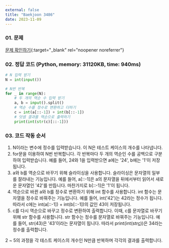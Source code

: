 ```yaml
---
external: false
title: "Baekjoon 3486"
date: 2023-11-09
---
```


### 01. 문제

[문제 확인하기](https://www.acmicpc.net/problem/3486){:target="_blank" rel="noopener noreferrer"}

### 02. 정답 코드 (Python, memory: 31120KB, time: 940ms)

```Python
# N 입력 받기
N = int(input())

# N번 반복
for _ in range(N):
    # 두 개의 역순 수 입력 받기
    a, b = input().split()
    # 역순 수를 정수로 변환하고 더하기
    c = int(a[::-1]) + int(b[::-1])
    # 덧셈 결과를 역순으로 출력하기
    print(int(str(c)[::-1]))
```

### 03. 코드 작동 순서

1. N이라는 변수에 정수를 입력받습니다. 이 N은 테스트 케이스의 개수를 나타냅니다.
2. for문을 이용하여 N번 반복합니다. 각 반복마다 두 개의 역순인 수를 공백으로 구분하여 입력받습니다. 예를 들어, 24와 1을 입력받으면 a에는 '24', b에는 '1'이 저장됩니다.
3. a와 b를 역순으로 바꾸기 위해 슬라이싱을 사용합니다. 슬라이싱은 문자열의 일부를 잘라내는 기능입니다. 예를 들어, a[::-1]은 a의 문자열을 뒤에서부터 읽어서 새로운 문자열인 '42'를 만듭니다. 마찬가지로 b[::-1]은 '1'이 됩니다.
4. 역순으로 바뀐 a와 b를 정수로 변환하기 위해 int 함수를 사용합니다. int 함수는 문자열을 정수로 바꿔주는 기능입니다. 예를 들어, int('42')는 42라는 정수가 됩니다. 따라서 c에는 int(a[::-1]) + int(b[::-1])의 값인 43이 저장됩니다.
5. c를 다시 역순으로 바꾸고 정수로 변환하여 출력합니다. 이때, c를 문자열로 바꾸기 위해 str 함수를 사용합니다. str 함수는 정수를 문자열로 바꿔주는 기능입니다. 예를 들어, str(43)은 '43’이라는 문자열이 됩니다. 따라서 print(int(str[c](::-1)))은 34라는 정수를 출력합니다.  

2 ~ 5의 과정을 각 테스트 케이스의 개수인 N만큼 반복하며 각각의 결과를 출력합니다.
